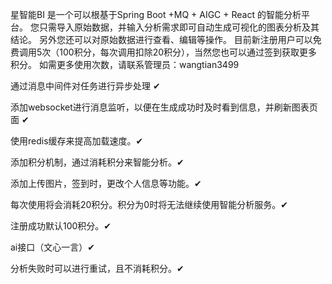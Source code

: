 星智能BI 是一个可以根基于Spring Boot +MQ + AIGC + React 的智能分析平台。 您只需导入原始数据，并输入分析需求即可自动生成可视化的图表分析及其结论。 另外您还可以对原始数据进行查看、编辑等操作。 目前新注册用户可以免费调用5次（100积分，每次调用扣除20积分），当然您也可以通过签到获取更多积分。 如需更多使用次数，请联系管理员：wangtian3499

通过消息中间件对任务进行异步处理 ✔

添加websocket进行消息监听，以便在生成成功时及时看到信息，并刷新图表页面 ✔

使用redis缓存来提高加载速度。✔

添加积分机制，通过消耗积分来智能分析。✔

添加上传图片，签到时，更改个人信息等功能。✔

每次使用将会消耗20积分。积分为0时将无法继续使用智能分析服务。✔

注册成功默认100积分。✔

ai接口（文心一言）✔

分析失败时可以进行重试，且不消耗积分。✔

